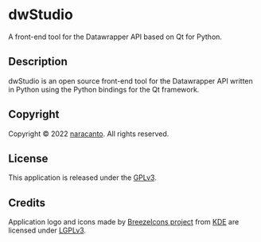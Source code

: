 
# dwStudio

A front-end tool for the Datawrapper API based on Qt for Python.


## Description

dwStudio is an open source front-end tool for the Datawrapper API written in Python using the Python bindings for the Qt framework.


## Copyright

Copyright &copy; 2022 [naracanto](https://naracanto.github.io). All rights reserved.


## License

This application is released under the [GPLv3](https://www.gnu.org/licenses/gpl-3.0.en.html).


## Credits

Application logo and icons made by [BreezeIcons project](https://api.kde.org/frameworks/breeze-icons/html/index.html) from [KDE](https://kde.org)
are licensed under [LGPLv3](https://www.gnu.org/licenses/lgpl-3.0.en.html).
